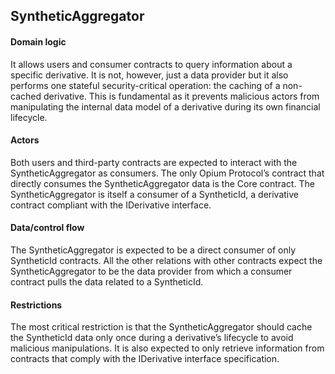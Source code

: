 ## SyntheticAggregator

#### Domain logic

It allows users and consumer contracts to query information about a specific derivative. It is not, however, just a data provider but it also performs one stateful security-critical operation: the caching of a non-cached derivative. This is fundamental as it prevents malicious actors from manipulating the internal data model of a derivative during its own financial lifecycle.

#### Actors

Both users and third-party contracts are expected to interact with the SyntheticAggregator as consumers. The only Opium Protocol’s contract that directly consumes the SyntheticAggregator data is the Core contract.
The SyntheticAggregator is itself a consumer of a SyntheticId, a derivative contract compliant with the IDerivative interface.

#### Data/control flow

The SyntheticAggregator is expected to be a direct consumer of only SyntheticId contracts. All the other relations with other contracts expect the SyntheticAggregator to be the data provider from which a consumer contract pulls the data related to a SyntheticId.

#### Restrictions

The most critical restriction is that the SyntheticAggregator should cache the SyntheticId data only once during a derivative’s lifecycle to avoid malicious manipulations.
It is also expected to only retrieve information from contracts that comply with the IDerivative interface specification.
